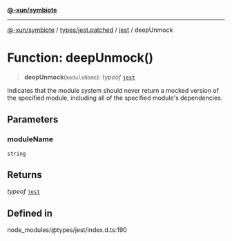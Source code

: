 [**@-xun/symbiote**](../../../../../README.md)

***

[@-xun/symbiote](../../../../../README.md) / [types/jest.patched](../../../README.md) / [jest](../README.md) / deepUnmock

# Function: deepUnmock()

> **deepUnmock**(`moduleName`): *typeof* [`jest`](../README.md)

Indicates that the module system should never return a mocked version
of the specified module, including all of the specified module's dependencies.

## Parameters

### moduleName

`string`

## Returns

*typeof* [`jest`](../README.md)

## Defined in

node\_modules/@types/jest/index.d.ts:190
